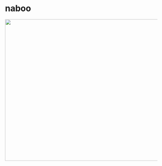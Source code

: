 # naboo

<p align="center">
  <img width="832" height="468" src="https://lumiere-a.akamaihd.net/v1/images/databank_naboon1starfighter_01_169_26691adf.jpeg?region=0%2C0%2C1560%2C878&width=960">
</p>
